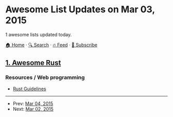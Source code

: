 # Awesome List Updates on Mar 03, 2015

1 awesome lists updated today.

[🏠 Home](/README.md) · [🔍 Search](https://test.trackawesomelist.com/search/) · [🔥 Feed](https://test.trackawesomelist.com/rss.xml) · [📮 Subscribe](https://trackawesomelist.us17.list-manage.com/subscribe?u=d2f0117aa829c83a63ec63c2f&id=36a103854c)



## [1. Awesome Rust](/content/rust-unofficial/awesome-rust/README.md)

### Resources / Web programming

*   [Rust Guidelines](http://aturon.github.io/)

---

- Prev: [Mar 04, 2015](/content/2015/03/04/README.md)
- Next: [Mar 02, 2015](/content/2015/03/02/README.md)